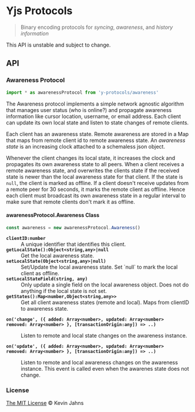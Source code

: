 # Yjs Protocols
> Binary encoding protocols for *syncing*, *awareness*, and *history information*

This API is unstable and subject to change.

## API

### Awareness Protocol

```js
import * as awarenessProtocol from 'y-protocols/awareness'
```

The Awareness protocol implements a simple network agnostic algorithm that
manages user status (who is online?) and propagate awareness information like
cursor location, username, or email address. Each client can update its own
local state and listen to state changes of remote clients.

Each client has an awareness state. Remote awareness are stored in a Map that
maps from remote client id to remote awareness state. An *awareness state* is an
increasing clock attached to a schemaless json object.

Whenever the client changes its local state, it increases the clock and
propagates its own awareness state to all peers. When a client receives a remote
awareness state, and overwrites the clients state if the received state is newer
than the local awareness state for that client. If the state is `null`, the
client is marked as offline. If a client doesn't receive updates from a remote
peer for 30 seconds, it marks the remote client as offline. Hence each client
must broadcast its own awareness state in a regular interval to make sure that
remote clients don't mark it as offline.

#### awarenessProtocol.Awareness Class

```js
const awareness = new awarenessProtocol.Awareness()
```

<dl>
  <b><code>clientID:number</code></b>
  <dd>A unique identifier that identifies this client.</dd>
  <b><code>getLocalState():Object&lt;string,any&gt;|null</code></b>
  <dd>Get the local awareness state.</dd>
  <b><code>setLocalState(Object&lt;string,any&gt;|null)</code></b>
  <dd>
Set/Update the local awareness state. Set `null` to mark the local client as
offline.
  </dd>
  <b><code>setLocalStateField(string, any)</code></b>
  <dd>
Only update a single field on the local awareness object. Does not do
anything if the local state is not set.
  </dd>
  <b><code>getStates():Map&lt;number,Object&lt;string,any&gt;&gt;</code></b>
  <dd>
Get all client awareness states (remote and local). Maps from clientID to
awareness state.
  </dd>
  <b><code>
on('change', ({ added: Array&lt;number&gt;, updated: Array&lt;number&gt;
removed: Array&lt;number&gt; }, [transactionOrigin:any]) => ..)
  </code></b>
  <dd>
Listen to remote and local state changes on the awareness instance.
  </dd>
  <b><code>
on('update', ({ added: Array&lt;number&gt;, updated: Array&lt;number&gt;
removed: Array&lt;number&gt; }, [transactionOrigin:any]) => ..)
  </code></b>
  <dd>
Listen to remote and local awareness changes on the awareness instance.
This event is called even when the awarenes state does not change.
  </dd>
</dl>

### License

[The MIT License](./LICENSE) © Kevin Jahns
